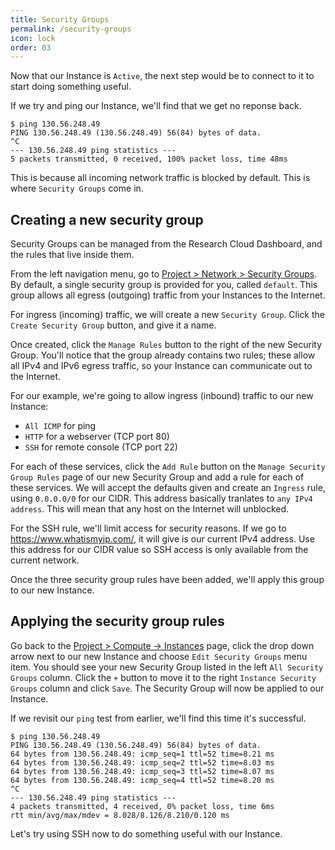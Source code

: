 ```yaml
---
title: Security Groups
permalink: /security-groups
icon: lock
order: 03
---
```


Now that our Instance is `Active`, the next step would be to connect to it to start doing something useful.

If we try and ping our Instance, we'll find that we get no reponse back.

```console
$ ping 130.56.248.49
PING 130.56.248.49 (130.56.248.49) 56(84) bytes of data.
^C
--- 130.56.248.49 ping statistics ---
5 packets transmitted, 0 received, 100% packet loss, time 48ms
```

This is because all incoming network traffic is blocked by default. This is where `Security Groups` come in.

## Creating a new security group

Security Groups can be managed from the Research Cloud Dashboard, and the rules that live inside them.

From the left navigation menu, go to [Project > Network > Security Groups](https://dashboard.rc.nectar.org.au/project/security_groups/). By default, a single security group is provided for you, called `default`. This group allows all egress (outgoing) traffic from your Instances to the Internet.

For ingress (incoming) traffic, we will create a new `Security Group`. Click the `Create Security Group` button, and give it a name.

Once created, click the `Manage Rules` button to the right of the new Security Group. You'll notice that the group already contains two rules; these allow all IPv4 and IPv6 egress traffic, so your Instance can communicate out to the Internet.

For our example, we're going to allow ingress (inbound) traffic to our new Instance:
* `All ICMP` for ping
* `HTTP` for a webserver (TCP port 80)
* `SSH` for remote console (TCP port 22)

For each of these services, click the `Add Rule` button on the `Manage Security Group Rules` page of our new Security Group and add a rule for each of these services. We will accept the defaults given and create an `Ingress` rule, using `0.0.0.0/0` for our CIDR. This address basically tranlates to `any IPv4 address`. This will mean that any host on the Internet will unblocked.

For the SSH rule, we'll limit access for security reasons. If we go to <https://www.whatismyip.com/>, it will give is our current IPv4 address. Use this address for our CIDR value so SSH access is only available from the current network.

Once the three security group rules have been added, we'll apply this group to our new Instance.

## Applying the security group rules

Go back to the [Project > Compute -> Instances](https://dashboard.rc.nectar.org.au/project/instances/) page, click the drop down arrow next to our new Instance and choose `Edit Security Groups` menu item. You should see your new Security Group listed in the left `All Security Groups` column. Click the `+` button to move it to the right `Instance Security Groups` column and click `Save`. The Security Group will now be applied to our Instance.

If we revisit our `ping` test from earlier, we'll find this time it's successful.

```console
$ ping 130.56.248.49
PING 130.56.248.49 (130.56.248.49) 56(84) bytes of data.
64 bytes from 130.56.248.49: icmp_seq=1 ttl=52 time=8.21 ms
64 bytes from 130.56.248.49: icmp_seq=2 ttl=52 time=8.03 ms
64 bytes from 130.56.248.49: icmp_seq=3 ttl=52 time=8.07 ms
64 bytes from 130.56.248.49: icmp_seq=4 ttl=52 time=8.20 ms
^C
--- 130.56.248.49 ping statistics ---
4 packets transmitted, 4 received, 0% packet loss, time 6ms
rtt min/avg/max/mdev = 8.028/8.126/8.210/0.120 ms
```

Let's try using SSH now to do something useful with our Instance.
